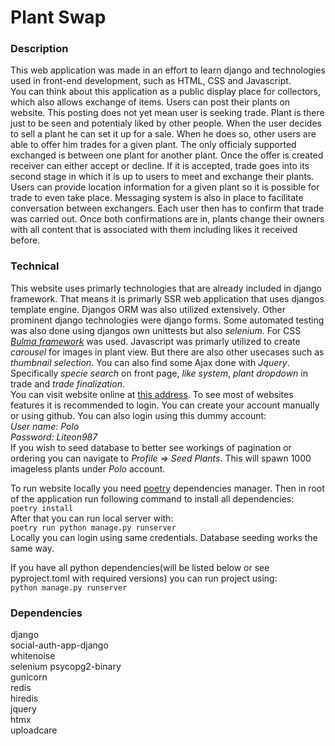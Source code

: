# Plant Swap
### Description
This web application was made in an effort to learn django and technologies used in front-end development, such as HTML, CSS and Javascript.   
You can think about this application as a public display place for collectors, which also allows exchange of items. Users can post their plants on website. This posting does not yet mean user is seeking trade. Plant is there just to be seen and potentialy liked by other people. When the user decides to sell a plant he can set it up for a sale. When he does so, other users are able to offer him trades for a given plant. The only officialy supported exchanged is between one plant for another plant. Once the offer is created receiver can either accept or decline. If it is accepted, trade goes into its second stage in which it is up to users to meet and exchange their plants. Users can provide location information for a given plant so it is possible for trade to even take place. Messaging system is also in place to facilitate conversation between exchangers. Each user then has to confirm that trade was carried out. Once both confirmations are in, plants change their owners with all content that is associated with them including likes it received before.  
### Technical
This website uses primarly technologies that are already included in django framework. That means it is primarly SSR web application that uses djangos template engine. Djangos ORM was also utilized extensively. Other prominent django technologies were django forms. Some automated testing was also done using djangos own unittests but also *selenium*. For CSS *[Bulma framework](https://bulma.io/)* was used. Javascript was primarly utilized to create *carousel* for images in plant view. But there are also other usecases such as *thumbnail selection*. You can also find some Ajax done with *Jquery*. Specifically *specie search* on front page, *like system*, *plant dropdown* in trade and *trade finalization*.  
You can visit website online at [this address](https://plant-swap.onrender.com). To see most of websites features it is recommended to login. You can create your account manually or using github. You can also login using this dummy account:  
*User name: Polo*   
*Password: Liteon987*   
If you wish to seed database to better see workings of pagination or ordering you can navigate to *Profile => Seed Plants*. This will spawn 1000 imageless plants under *Polo* account.   

To run website locally you need [poetry](https://python-poetry.org/) dependencies manager. Then in root of the application run following command to install all dependencies:  
`poetry install`  
After that you can run local server with:  
`poetry run python manage.py runserver`  
Locally you can login using same credentials. Database seeding works the same way.   

If you have all python dependencies(will be listed below or see pyproject.toml with required versions) you can run project using:  
`python manage.py runserver`

### Dependencies
django  
social-auth-app-django  
whitenoise  
selenium 
psycopg2-binary  
gunicorn  
redis  
hiredis     
jquery  
htmx  
uploadcare   
